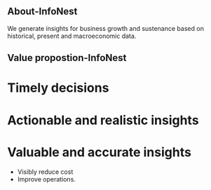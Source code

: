 ## About-InfoNest
We generate insights for business growth and sustenance based on historical, present and macroeconomic data.

## Value propostion-InfoNest
# Timely decisions
# Actionable and realistic insights
# Valuable and accurate insights 
  - Visibly reduce cost
  - Improve operations.
